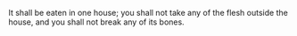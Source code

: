 It shall be eaten in one house; you shall not take any of the flesh outside the house, and you shall not break any of its bones.
